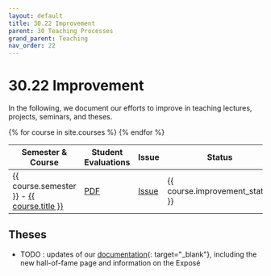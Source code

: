 ```yaml
---
layout: default
title: 30.22 Improvement
parent: 30 Teaching Processes
grand_parent: Teaching
nav_order: 22
---
```


# 30.22 Improvement

In the following, we document our efforts to improve in teaching lectures, projects, seminars, and theses.

<table>
  <thead>
    <tr>
      <th>Semester & Course</th>
      <th>Student Evaluations</th>
      <th>Issue</th>
      <th>Status</th>
    </tr>
  </thead>
  <tbody>
    {% for course in site.courses %}
    <tr>
      <td>{{ course.semester }} - <a href="{{ site.baseurl }}{{ course.url }}">{{ course.title }}</a></td>
      <td><a href="{{ site.baseurl }}/assets/evaluations/{{ course.student_evaluations }}">PDF</a></td>
      <td><a href="{{ course.improvement_issue }}" target="_blank">Issue</a></td>
      <td>{{ course.improvement_status }}</td>
    </tr>
    {% endfor %}
  </tbody>
</table>

## Theses

- TODO : updates of our [documentation](https://github.com/digital-work-lab/theses/compare/772da059a...7d5e86c){: target="_blank"}, including the new hall-of-fame page and information on the Exposé

